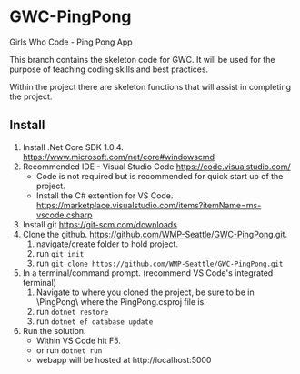 # GWC-PingPong
Girls Who Code - Ping Pong App

This branch contains the skeleton code for GWC.
It will be used for the purpose of teaching coding skills and best practices.

Within the project there are skeleton functions that will assist in completing the project.

## Install

1. Install .Net Core SDK 1.0.4. https://www.microsoft.com/net/core#windowscmd
2. Recommended IDE - Visual Studio Code https://code.visualstudio.com/
    - Code is not required but is recommended for quick start up of the project.
    - Install the C# extention for VS Code. https://marketplace.visualstudio.com/items?itemName=ms-vscode.csharp
3. Install git https://git-scm.com/downloads.
4. Clone the github. https://github.com/WMP-Seattle/GWC-PingPong.git.
    1. navigate/create folder to hold project.
    2. run `git init`
    3. run `git clone https://github.com/WMP-Seattle/GWC-PingPong.git`
5. In a terminal/command prompt. (recommend VS Code's integrated terminal)
    1. Navigate to where you cloned the project, be sure to be in \PingPong\ where the PingPong.csproj file is.
    2. run `dotnet restore`
    3. run `dotnet ef database update`
6. Run the solution.
    - Within VS Code hit F5.
    - or run `dotnet run`
    - webapp will be hosted at http://localhost:5000
